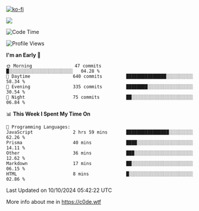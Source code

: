 [![ko-fi](https://ko-fi.com/img/githubbutton_sm.svg)](https://ko-fi.com/Z8Z4Y2LKX)

<a href="https://wakatime.com"><img src="https://wakatime.com/share/@c0dezin/b7f18a7c-ab3a-40b8-8bc7-b1b7bf71f1d6.svg" /></a>

<!--START_SECTION:waka-->
![Code Time](http://img.shields.io/badge/Code%20Time-116%20hrs%2030%20mins-blue)

![Profile Views](http://img.shields.io/badge/Profile%20Views-0-blue)

**I'm an Early 🐤** 

```text
🌞 Morning                47 commits          █░░░░░░░░░░░░░░░░░░░░░░░░   04.28 % 
🌆 Daytime                640 commits         ███████████████░░░░░░░░░░   58.34 % 
🌃 Evening                335 commits         ████████░░░░░░░░░░░░░░░░░   30.54 % 
🌙 Night                  75 commits          ██░░░░░░░░░░░░░░░░░░░░░░░   06.84 % 
```


📊 **This Week I Spent My Time On** 

```text
💬 Programming Languages: 
JavaScript               2 hrs 59 mins       ████████████████░░░░░░░░░   62.26 % 
Prisma                   40 mins             ████░░░░░░░░░░░░░░░░░░░░░   14.11 % 
Other                    36 mins             ███░░░░░░░░░░░░░░░░░░░░░░   12.62 % 
Markdown                 17 mins             ██░░░░░░░░░░░░░░░░░░░░░░░   06.15 % 
HTML                     8 mins              █░░░░░░░░░░░░░░░░░░░░░░░░   02.86 % 
```


 Last Updated on 10/10/2024 05:42:22 UTC
<!--END_SECTION:waka-->

More info about me in https://c0de.wtf

